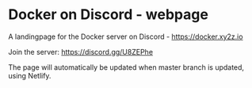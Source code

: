 # Docker on Discord - webpage

A landingpage for the Docker server on Discord - https://docker.xy2z.io

Join the server: https://discord.gg/U8ZEPhe

The page will automatically be updated when master branch is updated, using Netlify.
